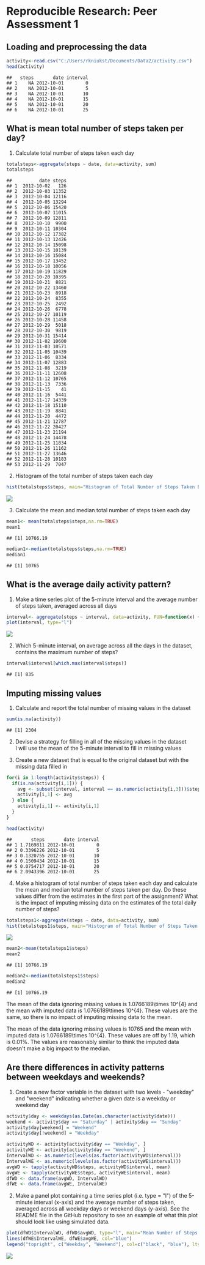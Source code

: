 # Reproducible Research: Peer Assessment 1


## Loading and preprocessing the data

```r
activity<-read.csv("C:/Users/rkniukst/Documents/Data2/activity.csv")
head(activity)
```

```
##   steps       date interval
## 1    NA 2012-10-01        0
## 2    NA 2012-10-01        5
## 3    NA 2012-10-01       10
## 4    NA 2012-10-01       15
## 5    NA 2012-10-01       20
## 6    NA 2012-10-01       25
```

## What is mean total number of steps taken per day?
1) Calculate total number of steps taken each day

```r
totalsteps<-aggregate(steps ~ date, data=activity, sum)
totalsteps
```

```
##          date steps
## 1  2012-10-02   126
## 2  2012-10-03 11352
## 3  2012-10-04 12116
## 4  2012-10-05 13294
## 5  2012-10-06 15420
## 6  2012-10-07 11015
## 7  2012-10-09 12811
## 8  2012-10-10  9900
## 9  2012-10-11 10304
## 10 2012-10-12 17382
## 11 2012-10-13 12426
## 12 2012-10-14 15098
## 13 2012-10-15 10139
## 14 2012-10-16 15084
## 15 2012-10-17 13452
## 16 2012-10-18 10056
## 17 2012-10-19 11829
## 18 2012-10-20 10395
## 19 2012-10-21  8821
## 20 2012-10-22 13460
## 21 2012-10-23  8918
## 22 2012-10-24  8355
## 23 2012-10-25  2492
## 24 2012-10-26  6778
## 25 2012-10-27 10119
## 26 2012-10-28 11458
## 27 2012-10-29  5018
## 28 2012-10-30  9819
## 29 2012-10-31 15414
## 30 2012-11-02 10600
## 31 2012-11-03 10571
## 32 2012-11-05 10439
## 33 2012-11-06  8334
## 34 2012-11-07 12883
## 35 2012-11-08  3219
## 36 2012-11-11 12608
## 37 2012-11-12 10765
## 38 2012-11-13  7336
## 39 2012-11-15    41
## 40 2012-11-16  5441
## 41 2012-11-17 14339
## 42 2012-11-18 15110
## 43 2012-11-19  8841
## 44 2012-11-20  4472
## 45 2012-11-21 12787
## 46 2012-11-22 20427
## 47 2012-11-23 21194
## 48 2012-11-24 14478
## 49 2012-11-25 11834
## 50 2012-11-26 11162
## 51 2012-11-27 13646
## 52 2012-11-28 10183
## 53 2012-11-29  7047
```

2) Histogram of the total number of steps taken each day

```r
hist(totalsteps$steps, main="Histogram of Total Number of Steps Taken Each Day", xlab="Number of Steps")
```

![](PA1_template_files/figure-html/unnamed-chunk-3-1.png) 

3) Calculate the mean and median total number of steps taken each day

```r
mean1<- mean(totalsteps$steps,na.rm=TRUE)
mean1
```

```
## [1] 10766.19
```

```r
median1<-median(totalsteps$steps,na.rm=TRUE)
median1
```

```
## [1] 10765
```

## What is the average daily activity pattern?
1) Make a time series plot of the 5-minute interval and the average number of steps taken, averaged across all days

```r
interval<- aggregate(steps ~ interval, data=activity, FUN=function(x) {mean(x, na.rm=TRUE)})
plot(interval, type="l")
```

![](PA1_template_files/figure-html/unnamed-chunk-5-1.png) 

2) Which 5-minute interval, on average across all the days in the dataset, contains the maximum number of steps?

```r
interval$interval[which.max(interval$steps)]
```

```
## [1] 835
```

## Imputing missing values
1) Calculate and report the total number of missing values in the dataset

```r
sum(is.na(activity))
```

```
## [1] 2304
```

2) Devise a strategy for filling in all of the missing values in the dataset  
I will use the mean of the 5-minute interval to fill in missing values

3) Create a new dataset that is equal to the original dataset but with the missing data filled in

```r
for(i in 1:length(activity$steps)) {
  if(is.na(activity[i,1])) {
    avg <- subset(interval, interval == as.numeric(activity[i,3]))$steps
    activity[i,1] <- avg
  } else {
    activity[i,1] <- activity[i,1]
  }
}

head(activity)
```

```
##       steps       date interval
## 1 1.7169811 2012-10-01        0
## 2 0.3396226 2012-10-01        5
## 3 0.1320755 2012-10-01       10
## 4 0.1509434 2012-10-01       15
## 5 0.0754717 2012-10-01       20
## 6 2.0943396 2012-10-01       25
```

4) Make a histogram of total number of steps taken each day and calculate the mean and median total number of steps taken per day.  Do these values differ from the estimates in the first part of the assignment?  What is the impact of imputing missing data on the estimates of the total daily number of steps?

```r
totalsteps1<-aggregate(steps ~ date, data=activity, sum)
hist(totalsteps1$steps, main="Histogram of Total Number of Steps Taken Each Day", xlab="Number of Steps")
```

![](PA1_template_files/figure-html/unnamed-chunk-9-1.png) 

```r
mean2<-mean(totalsteps1$steps)
mean2
```

```
## [1] 10766.19
```

```r
median2<-median(totalsteps1$steps)
median2
```

```
## [1] 10766.19
```

The mean of the data ignoring missing values is 1.0766189\times 10^{4} and the mean with imputed data is 1.0766189\times 10^{4}.  These values are the same, so there is no impact of imputing missing data to the mean.

The mean of the data ignoring missing values is 10765 and the mean with imputed data is 1.0766189\times 10^{4}.  These values are off by 1.19, which is 0.01%.  The values are reasonably similar to think the imputed data doesn't make a big impact to the median.

## Are there differences in activity patterns between weekdays and weekends?
1) Create a new factor variable in the dataset with two levels - "weekday" and "weekend" indicating whether a given date is a weekday or weekend day

```r
activity$day <- weekdays(as.Date(as.character(activity$date)))
weekend <- activity$day == "Saturday" | activity$day == "Sunday"
activity$day[weekend] = "Weekend"
activity$day[!weekend] = "Weekday"

activityWD <- activity[activity$day == "Weekday", ]
activityWE <- activity[activity$day == "Weekend", ]
IntervalWD <- as.numeric(levels(as.factor(activityWD$interval)))
IntervalWE <- as.numeric(levels(as.factor(activityWE$interval)))
avgWD <- tapply(activityWD$steps, activityWD$interval, mean)
avgWE <- tapply(activityWE$steps, activityWE$interval, mean)
dfWD <- data.frame(avgWD, IntervalWD)
dfWE <- data.frame(avgWE, IntervalWE)
```

2) Make a panel plot containing a time series plot (i.e. type = "l") of the 5-minute interval (x-axis) and the average number of steps taken, averaged across all weekday days or weekend days (y-axis). See the README file in the GitHub repository to see an example of what this plot should look like using simulated data.

```r
plot(dfWD$IntervalWD, dfWD$avgWD, type="l", main="Mean Number of Steps on the Weekend and on Weekdays", xlab="Interval", ylab="Number of steps")
lines(dfWE$IntervalWE, dfWE$avgWE, col="blue")
legend("topright", c("Weekday", "Weekend"), col=c("black", "blue"), lty=1)
```

![](PA1_template_files/figure-html/unnamed-chunk-11-1.png) 
